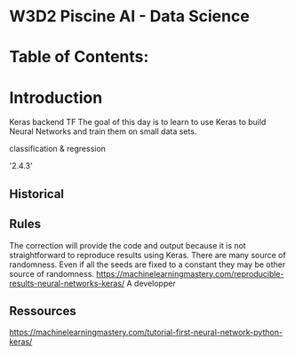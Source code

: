 # W3D2  Piscine AI - Data Science 


# Table of Contents:


# Introduction
Keras backend TF
The goal of this day is to learn to use Keras to build Neural Networks and train them on small data sets. 

classification & regression 

'2.4.3'

## Historical



## Rules

The correction will provide the code and output because it is not straightforward to reproduce results using Keras. There are many source of randomness. Even if all the seeds are fixed to a constant they may be other source of randomness. https://machinelearningmastery.com/reproducible-results-neural-networks-keras/
A developper
## Ressources 
https://machinelearningmastery.com/tutorial-first-neural-network-python-keras/
